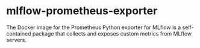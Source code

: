 # mlflow-prometheus-exporter
The Docker image for the Prometheus Python exporter for MLflow is a self-contained package    that collects and exposes custom metrics from MLflow servers.
